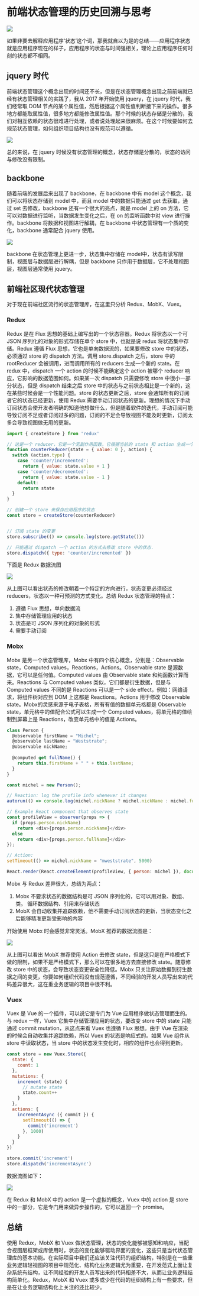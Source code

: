 # 前端状态管理的历史回溯与思考

![](./header.jpeg)

如果非要去解释应用程序‘状态’这个词，那我就自以为是的总结——应用程序状态就是应用程序现在的样子，应用程序的状态与时间强相关，理论上应用程序任何时刻的状态都不相同。

## jquery 时代

前端状态管理这个概念出现的时间还不长，但是在状态管理概念出现之前前端就已经有状态管理相关的实践了，我从 2017 年开始使用 jquery，在 jquery 时代，我们经常取 DOM 节点的某个属性值，然后根据这个属性值判断接下来的操作。很多地方都能取属性值，很多地方都能修改属性值。那个时候的状态存储是分散的，我们对相互依赖的状态很难进行处理，或者说处理起来很麻烦。在这个时候要如何去规范状态管理，如何组织项目结构也没有规范可以遵循。

![](./jquery.png)

总的来说，在 jquery 时候没有状态管理的概念，状态存储是分散的，状态的访问与修改没有限制。

## backbone

随着前端的发展后来出现了 backbone，在 backbone 中有 model 这个概念，我们可以将状态存储到 model 中，而且 model 中的数据只能通过 get 去获取，通过 set 去修改，backbone 还有一个很大的亮点，就是 model 上的 on 方法，它可以对数据进行监听，当数据发生变化之后，在 on 的监听函数中对 view 进行操作。backbone 将数据和视图进行解耦，在 backbone 中状态管理有一个质的变化，backbone 通常配合 jquery 使用。

![](./backtone.png)

backbone 在状态管理上更进一步，状态集中存储在 model中，状态有读写限制，视图层与数据层进行解耦，但是 backbone 只作用于数据层，它不处理视图层，视图层通常使用 jquery。

## 前端社区现代状态管理

对于现在前端社区流行的状态管理库，在这里只分析 Redux、MobX、Vuex。
### Redux

Redux 是在 Flux 思想的基础上编写出的一个状态容器。Redux 将状态以一个可 JSON 序列化的对象的形式存储在单个 store 中，也就是说 redux 将状态集中存储。Redux 遵循 Flux 思想，它也是单向数据流的，如果要修改 store 中的状态，必须通过 store 的 dispatch 方法。调用 store.dispatch 之后，store 中的 rootReducer 会被调用，进而调用所有的 reducers 生成一个新的 state。在 redux 中，dispatch 一个 action 的时候不能确定这个 action 被哪个 reducer 响应，它影响的数据范围如何。如果某一次 dispatch 只需要修改 store 中很小一部分状态，但是 dispatch 结束之后 store 中的状态与之前状态相比是一个新的，这在某些时候会是一个性能问题。store 的状态更新之后，store 会通知所有的订阅者它的状态已经更新，使用 Redux 需要手动订阅状态的更新。理想的情况下手动订阅状态会使开发者明确的知道他想做什么，但是随着软件的迭代，手动订阅可能导致订阅不足或者订阅过多的问题，订阅的不足会导致视图不能及时更新，订阅太多会导致视图做无用的更新。

```javascript
import { createStore } from 'redux'

// 这是一个 reducer，它是一个无副作用函数，它根据当前的 state 和 action 生成一个新的 state。Redux state 应该只包含纯 JS 对象、数组和原始类型。
function counterReducer(state = { value: 0 }, action) {
  switch (action.type) {
    case 'counter/incremented':
      return { value: state.value + 1 }
    case 'counter/decremented':
      return { value: state.value - 1 }
    default:
      return state
  }
}

// 创建一个 store 来保存应用程序的状态
const store = createStore(counterReducer)


// 订阅 state 的变更
store.subscribe(() => console.log(store.getState()))

// 只能通过 dispatch 一个 action 的方式去修改 store 中的状态.
store.dispatch({ type: 'counter/incremented' })
```

下面是 Redux 数据流图

![](./redux-flow-data.png)

从上图可以看出状态的修改朝着一个特定的方向进行，状态变更必须经过 reducers，状态以一种可预测的方式变化。总结 Redux 状态管理的特点：

1. 遵循 Flux 思想，单向数据流
2. 集中存储管理应用的状态
3. 状态是可 JSON 序列化的对象的形式
4. 需要手动订阅

### Mobx

Mobx 是另一个状态管理库，Mobx 中有四个核心概念，分别是：Observable state，Computed values，Reactions，Actions。Observable state 是源数据，它可以是任何值。Computed values 由 Observable state 和纯函数计算而来。Reactions 与 Computed values 类似，它们都是衍生数据，但是与 Computed values 不同的是 Reactions 可以是一个 side effect，例如：网络请求，将组件树对应到 DOM 上这都是 Reactions。Actions 用于修改 Observable state。Mobx的灵感来源于电子表格，所有有值的数据单元格都是 Observable state，单元格中的值配合公式可以生成一个 Computed values，将单元格的值绘制到屏幕上是 Reactions，改变单元格中的值是 Actions。

```javascript
class Person {
  @observable firstName = "Michel";
  @observable lastName = "Weststrate";
  @observable nickName;
  
  @computed get fullName() {
    return this.firstName + " " + this.lastName;
  }
}

const michel = new Person();

// Reaction: log the profile info whenever it changes
autorun(() => console.log(michel.nickName ? michel.nickName : michel.fullName));

// Example React component that observes state
const profileView = observer(props => {
  if (props.person.nickName)
    return <div>{props.person.nickName}</div>
  else
    return <div>{props.person.fullName}</div>
});

// Action:
setTimeout(() => michel.nickName = "mweststrate", 5000)

React.render(React.createElement(profileView, { person: michel }), document.body);
```

Mobx 与 Redux 差异很大，总结为两点：

1. Mobx 不要求状态的数据结构是可 JSON 序列化的，它可以用对象、数组、类。 循环数据结构、引用来存储状态
2. MobX 会自动收集并追踪依赖，他不需要手动订阅状态的更新，当状态变化之后能够精准更新受影响的内容

开始使用 Mobx 时会感觉非常灵活。MobX 推荐的数据流图是：

![](./MobX-flow-data-recomm.png)

从上图可以看出 MobX 推荐使用 Action 去修改 state，但是这只是在严格模式下做的限制，如果不是严格模式下，那么可以在很多地方去直接修改 state。随意修改 store 中的状态，会导致状态变更安全性降低。Mobx 只关注原始数据到衍生数据之间的变更，你要如何组织代码没有规范遵循，不同经验的开发人员写出来的代码差异很大，这在重业务逻辑的项目中很不利。

### Vuex

Vuex 是 Vue 的一个插件，可以说它是专门为 Vue 应用程序做状态管理而生的。与 redux 一样，Vuex 它集中存储管理应用的状态，要改变 store 中的 state 只能通过 commit mutation，从这点来看 Vuex 也遵循 Flux 思想。由于 Vue 在渲染的时候会自动收集并追踪依赖，所以 Vuex 的状态是响应式的。如果 Vue 组件从 store 中读取状态，当 store 中的状态发生变化时，相应的组件也会得到更新。

```javascript
const store = new Vuex.Store({
  state: {
    count: 1
  },
  mutations: {
    increment (state) {
      // mutate state
      state.count++
    }
  },
  actions: {
    incrementAsync ({ commit }) {
      setTimeout(() => {
        commit('increment')
      }, 1000)
    }
  }
})

store.commit('increment')
store.dispatch('incrementAsync')
```

数据流图如下：

![](./VueX-flow-data.png)

在 Redux 和 MobX 中的 action 是一个虚拟的概念，Vuex 中的 action 是 store 中的一部分，它是专门用来做异步操作的，它可以返回一个 promise。

## 总结

使用 Redux，MobX 和 Vuex 做状态管理，状态的变化能够被感知和响应，当配合视图层框架或库使用时，状态的变化能够驱动界面的变化，这些只是当代状态管理库的基本功能。在实际项目中我们还应该关注代码的组织结构，特别是在一些重业务逻辑轻视图的项目中规范化、结构化业务逻辑尤为重要，在开发范式上面让复杂系统有结构，让不同经验的开发人员写出来的代码相差不大，从而让业务逻辑结构简单化。Redux，MobX 和 Vuex 或多或少在代码的组织结构上有一些要求，但是在让业务逻辑结构化上关注的还比较少。